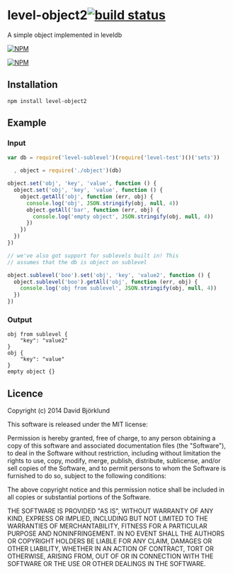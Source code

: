 # level-object2[![build status](https://secure.travis-ci.org/kesla/level-object2.png)](http://travis-ci.org/kesla/level-object2)

A simple object implemented in leveldb

[![NPM](https://nodei.co/npm/level-object2.png?downloads&stars)](https://nodei.co/npm/level-object2/)

[![NPM](https://nodei.co/npm-dl/level-object2.png)](https://nodei.co/npm/level-object2/)

## Installation

```
npm install level-object2
```

## Example

### Input

```javascript
var db = require('level-sublevel')(require('level-test')()('sets'))

  , object = require('./object')(db)

object.set('obj', 'key', 'value', function () {
  object.set('obj', 'key', 'value', function () {
    object.getAll('obj', function (err, obj) {
      console.log('obj', JSON.stringify(obj, null, 4))
      object.getAll('bar', function (err, obj) {
        console.log('empty object', JSON.stringify(obj, null, 4))
      })
    })
  })
})

// we've also got support for sublevels built in! This
// assumes that the db is object on sublevel

object.sublevel('boo').set('obj', 'key', 'value2', function () {
  object.sublevel('boo').getAll('obj', function (err, obj) {
    console.log('obj from sublevel', JSON.stringify(obj, null, 4))
  })
})
```

### Output

```
obj from sublevel {
    "key": "value2"
}
obj {
    "key": "value"
}
empty object {}
```

## Licence

Copyright (c) 2014 David Björklund

This software is released under the MIT license:

Permission is hereby granted, free of charge, to any person obtaining a copy
of this software and associated documentation files (the "Software"), to deal
in the Software without restriction, including without limitation the rights
to use, copy, modify, merge, publish, distribute, sublicense, and/or sell
copies of the Software, and to permit persons to whom the Software is
furnished to do so, subject to the following conditions:

The above copyright notice and this permission notice shall be included in
all copies or substantial portions of the Software.

THE SOFTWARE IS PROVIDED "AS IS", WITHOUT WARRANTY OF ANY KIND, EXPRESS OR
IMPLIED, INCLUDING BUT NOT LIMITED TO THE WARRANTIES OF MERCHANTABILITY,
FITNESS FOR A PARTICULAR PURPOSE AND NONINFRINGEMENT. IN NO EVENT SHALL THE
AUTHORS OR COPYRIGHT HOLDERS BE LIABLE FOR ANY CLAIM, DAMAGES OR OTHER
LIABILITY, WHETHER IN AN ACTION OF CONTRACT, TORT OR OTHERWISE, ARISING FROM,
OUT OF OR IN CONNECTION WITH THE SOFTWARE OR THE USE OR OTHER DEALINGS IN
THE SOFTWARE.

